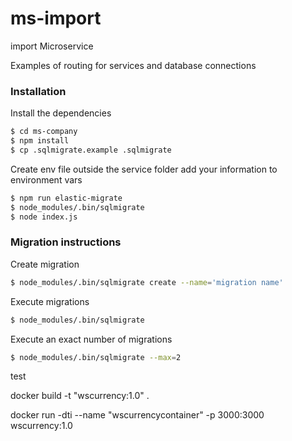 # ms-import
import Microservice

Examples of routing for services and database connections

### Installation

Install the dependencies

```sh
$ cd ms-company
$ npm install
$ cp .sqlmigrate.example .sqlmigrate
```
Create env file outside the service folder
add your information to environment vars

```sh
$ npm run elastic-migrate
$ node_modules/.bin/sqlmigrate
$ node index.js
```

### Migration instructions



Create migration

```sh
$ node_modules/.bin/sqlmigrate create --name='migration name'
```
Execute migrations

```sh
$ node_modules/.bin/sqlmigrate
```

Execute an exact number of migrations

```sh
$ node_modules/.bin/sqlmigrate --max=2
```
test

docker build -t "wscurrency:1.0" .

docker run -dti --name "wscurrencycontainer" -p 3000:3000 wscurrency:1.0
